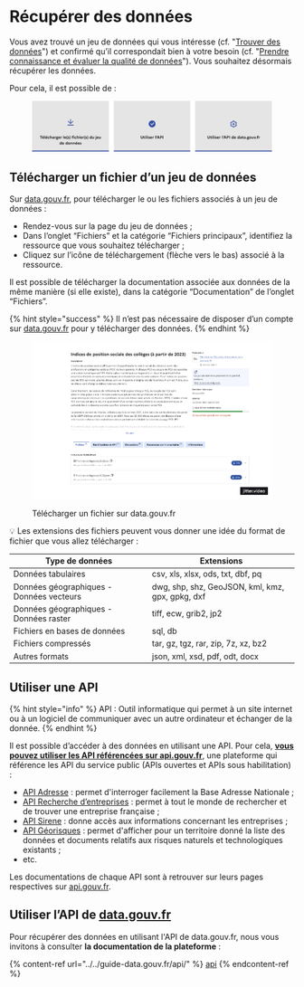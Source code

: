 # Récupérer des données

Vous avez trouvé un jeu de données qui vous intéresse (cf. "[Trouver des données](trouver-des-donnees.md)") et confirmé qu’il correspondait bien à votre besoin (cf. "[Prendre connaissance et évaluer la qualité de données](prendre-connaissance-et-evaluer-la-qualite-de-donnees.md)"). Vous souhaitez désormais récupérer les données.

Pour cela, il est possible de :&#x20;

<figure><img src="../../.gitbook/assets/Group 2882 (2).png" alt=""><figcaption></figcaption></figure>

## Télécharger un fichier d’un jeu de données

Sur [data.gouv.fr](http://data.gouv.fr), pour télécharger le ou les fichiers associés à un jeu de données :

* Rendez-vous sur la page du jeu de données ;
* Dans l’onglet “Fichiers” et la catégorie “Fichiers principaux”, identifiez la ressource que vous souhaitez télécharger ;
* Cliquez sur l’icône de téléchargement (flèche vers le bas) associé à la ressource.

Il est possible de télécharger la documentation associée aux données de la même manière (si elle existe), dans la catégorie “Documentation” de l’onglet “Fichiers”.

{% hint style="success" %}
Il n’est pas nécessaire de disposer d’un compte sur [data.gouv.fr](http://data.gouv.fr) pour y télécharger des données.
{% endhint %}

<figure><img src="../../.gitbook/assets/Bandeaux-[copy] (3).gif" alt=""><figcaption><p>Télécharger un fichier sur data.gouv.fr</p></figcaption></figure>

💡 Les extensions des fichiers peuvent vous donner une idée du format de fichier que vous allez télécharger :

| Type de données                          | Extensions                                       |
| ---------------------------------------- | ------------------------------------------------ |
| Données tabulaires                       | csv, xls, xlsx, ods, txt, dbf, pq                |
| Données géographiques - Données vecteurs | dwg, shp, shz, GeoJSON, kml, kmz, gpx, gpkg, dxf |
| Données géographiques - Données raster   | tiff, ecw, grib2, jp2                            |
| Fichiers en bases de données             | sql, db                                          |
| Fichiers compressés                      | tar, gz, tgz, rar, zip, 7z, xz, bz2              |
| Autres formats                           | json, xml, xsd, pdf, odt, docx                   |

## Utiliser une API

{% hint style="info" %}
API : Outil informatique qui permet à un site internet ou à un logiciel de communiquer avec un autre ordinateur et échanger de la donnée.
{% endhint %}

Il est possible d’accéder à des données en utilisant une API. Pour cela, [**vous pouvez utiliser les API référencées sur api.gouv.fr**](https://api.gouv.fr/), une plateforme qui référence les API du service public (APIs ouvertes et APIs sous habilitation) :

* [API Adresse](https://api.gouv.fr/les-api/base-adresse-nationale) : permet d'interroger facilement la Base Adresse Nationale ;
* [API Recherche d’entreprises](https://api.gouv.fr/les-api/api-recherche-entreprises) : permet à tout le monde de rechercher et de trouver une entreprise française ;
* [API Sirene](https://api.gouv.fr/les-api/sirene\_v3) : donne accès aux informations concernant les entreprises ;
* [API Géorisques](https://api.gouv.fr/les-api/api-georisques) : permet d'afficher pour un territoire donné la liste des données et documents relatifs aux risques naturels et technologiques existants ;
* etc.

Les documentations de chaque API sont à retrouver sur leurs pages respectives sur [api.gouv.fr](http://api.gouv.fr).

## Utiliser l’API de [data.gouv.fr](http://data.gouv.fr)

Pour récupérer des données en utilisant l'API de data.gouv.fr, nous vous invitons à consulter **la documentation de la plateforme** :&#x20;

{% content-ref url="../../guide-data.gouv.fr/api/" %}
[api](../../guide-data.gouv.fr/api/)
{% endcontent-ref %}
